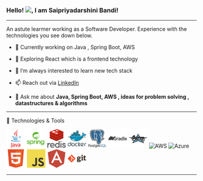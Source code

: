 ### Hello! <img src="https://raw.githubusercontent.com/MartinHeinz/MartinHeinz/master/wave.gif" width="30px">, I am Saipriyadarshini Bandi!

---
An astute learmer working as a Software Developer. Experience with the technologies you see down below.

- 🔭 Currently working on Java , Spring Boot, AWS

- 🌱 Exploring React which is a frontend technology

-  👀 I’m always interested to learn new tech stack

- 📫 Reach out via [LinkedIn](https://www.linkedin.com/in/hariprasath-r/)

- 💬 Ask me about **Java, Spring Boot, AWS , ideas for problem solving , datastructures & algorithms**

---

🧰 Technologies & Tools

<img src="https://github.com/devicons/devicon/blob/master/icons/java/java-original-wordmark.svg" alt="Java" width="50" height="50"/> <img src="https://github.com/devicons/devicon/blob/master/icons/spring/spring-original-wordmark.svg" alt="Spring" width="50" height="50"/> <img src="https://github.com/devicons/devicon/blob/master/icons/redis/redis-original-wordmark.svg" alt="Redis" width="50" height="50"/> <img src="https://github.com/devicons/devicon/blob/master/icons/docker/docker-original-wordmark.svg" alt="Docker" width="50" height="50"/> <img src="https://github.com/devicons/devicon/blob/master/icons/postgresql/postgresql-original-wordmark.svg" alt="PostgreSQL" width="50" height="50"/> <img src="https://github.com/devicons/devicon/blob/master/icons/gradle/gradle-plain-wordmark.svg" alt="Gradle" width="50" height="50"/> <img src="https://github.com/devicons/devicon/blob/master/icons/groovy/groovy-original.svg" alt="Groovy" width="50" height="50"/> <img src="https://cdn.worldvectorlogo.com/logos/aws-2.svg" alt="AWS" width="50" height="50"/> <img src="https://cdn.worldvectorlogo.com/logos/microsoft-azure-2.svg" alt="Azure" width="50" height="50"/> <img src="https://github.com/devicons/devicon/blob/master/icons/html5/html5-original.svg" alt="HTML" width="50" height="50"/> <img src="https://github.com/devicons/devicon/blob/master/icons/javascript/javascript-original.svg" alt="JavaScript" width="50" height="50"/> <img src="https://github.com/devicons/devicon/blob/master/icons/angularjs/angularjs-plain.svg" alt="Angular" width="50" height="50"/> <img src="https://github.com/devicons/devicon/blob/master/icons/git/git-original-wordmark.svg" alt="Git" width="50" height="50"/>

---
